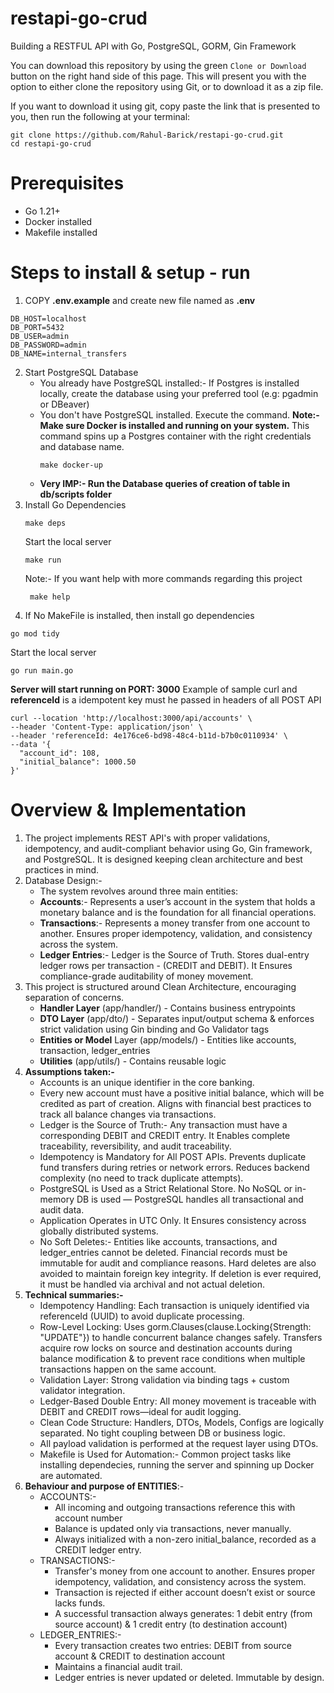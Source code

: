 # restapi-go-crud

Building a RESTFUL API with Go, PostgreSQL, GORM, Gin Framework

You can download this repository by using the green ``Clone or Download`` button on the right hand side of this page. This will present you with the option to either clone the repository using Git, or to download it as a zip file.

If you want to download it using git, copy paste the link that is presented to you, then run the following at your terminal:
 ```
git clone https://github.com/Rahul-Barick/restapi-go-crud.git
cd restapi-go-crud
```
# Prerequisites
- Go 1.21+
- Docker installed
- Makefile installed
  
# Steps to install & setup - run

1. COPY **.env.example** and create new file named as **.env**
```
DB_HOST=localhost
DB_PORT=5432
DB_USER=admin
DB_PASSWORD=admin
DB_NAME=internal_transfers
```
2. Start PostgreSQL Database
   - You already have PostgreSQL installed:-
     If Postgres is installed locally, create the database using your preferred tool (e.g: pgadmin or DBeaver)
   - You don't have PostgreSQL installed. Execute the command. **Note:- Make sure Docker is installed and running on your system.**
     This command spins up a Postgres container with the right credentials and database name.
     ```
     make docker-up
     ```
   - **Very IMP:- Run the Database queries of creation of table in **db/scripts** folder**
 3. Install Go Dependencies
    ```
    make deps
    ```
    Start the local server
    ```
    make run
    ```
    Note:- If you want help with more commands regarding this project
    ```
     make help
    ```
  4. If No MakeFile is installed, then install go dependencies
  ```
  go mod tidy
  ```
  Start the local server
  ```
  go run main.go
  ```
**Server will start running on PORT: 3000**
  Example of sample curl and **referenceId** is a idempotent key must he passed in headers of all POST API
  ```
  curl --location 'http://localhost:3000/api/accounts' \
--header 'Content-Type: application/json' \
--header 'referenceId: 4e176ce6-bd98-48c4-b11d-b7b0c0110934' \
--data '{
    "account_id": 108,
    "initial_balance": 1000.50
}'
```

# Overview & Implementation
1. The project implements REST API's with proper validations, idempotency, and audit-compliant behavior using Go, Gin framework, and PostgreSQL. It is designed keeping clean architecture and best practices in mind.
2. Database Design:-
   - The system revolves around three main entities:
   - **Accounts**:- Represents a user’s account in the system that holds a monetary balance and is the foundation for all financial operations.
   - **Transactions**:- Represents a money transfer from one account to another. Ensures proper idempotency, validation, and consistency across the system.
   - **Ledger Entries**:-  Ledger is the Source of Truth. Stores dual-entry ledger rows per transaction - (CREDIT and DEBIT). It Ensures compliance-grade auditability of money movement.
3. This project is structured around Clean Architecture, encouraging separation of concerns.
   - **Handler Layer** (app/handler/) - Contains business entrypoints
   - **DTO Layer** (app/dto/) - Separates input/output schema & enforces strict validation using Gin binding and Go Validator tags
   - **Entities or Model** Layer (app/models/) - Entities like accounts, transaction, ledger_entries
   - **Utilities** (app/utils/) - Contains reusable logic
4. **Assumptions taken:-**
   - Accounts is an unique identifier in the core banking.
   - Every new account must have a positive initial balance, which will be credited as part of creation. Aligns with financial best practices to track all balance changes via transactions.
   - Ledger is the Source of Truth:- Any transaction must have a corresponding DEBIT and CREDIT entry. It Enables complete traceability, reversibility, and audit traceability.
   - Idempotency is Mandatory for All POST APIs. Prevents duplicate fund transfers during retries or network errors. Reduces backend complexity (no need to track duplicate attempts).
   - PostgreSQL is Used as a Strict Relational Store.  No NoSQL or in-memory DB is used — PostgreSQL handles all transactional and audit data.
   - Application Operates in UTC Only. It Ensures consistency across globally distributed systems.
   - No Soft Deletes:- Entities like accounts, transactions, and ledger_entries cannot be deleted. Financial records must be immutable for audit and compliance reasons. Hard deletes are also avoided to maintain foreign key integrity. If deletion is ever required, it must be handled via archival and not actual deletion.
5. **Technical summaries:-**
   - Idempotency Handling: Each transaction is uniquely identified via referenceId (UUID) to avoid duplicate processing.
   - Row-Level Locking: Uses gorm.Clauses(clause.Locking{Strength: "UPDATE"}) to handle concurrent balance changes safely. Transfers acquire row locks on source and destination accounts during balance modification & to prevent race conditions when multiple transactions happen on the same account.
   - Validation Layer: Strong validation via binding tags + custom validator integration.
   - Ledger-Based Double Entry: All money movement is traceable with DEBIT and CREDIT rows—ideal for audit logging.
   - Clean Code Structure: Handlers, DTOs, Models, Configs are logically separated. No tight coupling between DB or business logic.
   - All payload validation is performed at the request layer using DTOs.
   - Makefile is Used for Automation:- Common project tasks like installing dependecies, running the server and spinning up Docker are automated.
6. **Behaviour and purpose of ENTITIES**:-
   - ACCOUNTS:-
       - All incoming and outgoing transactions reference this with account number
       - Balance is updated only via transactions, never manually.
       - Always initialized with a non-zero initial_balance, recorded as a CREDIT ledger entry.
    - TRANSACTIONS:-
      - Transfer's money from one account to another. Ensures proper idempotency, validation, and consistency across the system.
      - Transaction is rejected if either account doesn’t exist or source lacks funds.
      - A successful transaction always generates: 1 debit entry (from source account) & 1 credit entry (to destination account)
    - LEDGER_ENTRIES:-
      - Every transaction creates two entries: DEBIT from source account & CREDIT to destination account
      - Maintains a financial audit trail.
      - Ledger entries is never updated or deleted. Immutable by design. 
   

